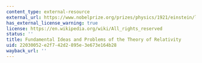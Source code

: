 ```yaml
---
content_type: external-resource
external_url: https://www.nobelprize.org/prizes/physics/1921/einstein/lecture/
has_external_license_warning: true
license: https://en.wikipedia.org/wiki/All_rights_reserved
status: ''
title: Fundamental Ideas and Problems of the Theory of Relativity
uid: 22030052-e2f7-42d2-895e-3e673e164b28
wayback_url: ''
---
```

